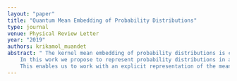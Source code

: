```yaml
---
layout: "paper"
title: "Quantum Mean Embedding of Probability Distributions"
type: journal
venue: Physical Review Letter
year: "2019"
authors: krikamol_muandet
abstract: " The kernel mean embedding of probability distributions is commonly used in machine learning as an injective mapping from distributions to functions in an infinite dimensional Hilbert space. It allows us, for example, to define a distance measure between probability distributions, called maximum mean discrepancy (MMD).
    In this work we propose to represent probability distributions in a pure quantum state of a system that is described by an infinite dimensional Hilbert space.
    This enables us to work with an explicit representation of the mean embedding, whereas classically one can only work implicitly with an infinite dimensional Hilbert space through the use of the kernel trick. We show how this explicit representation can speed up methods that rely on inner products of mean embeddings and discuss the theoretical and experimental challenges that need to be solved in order to achieve these speedups."
---
```

